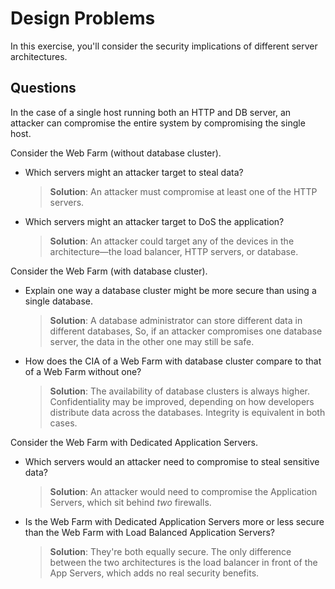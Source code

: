 # Design Problems

In this exercise, you'll consider the security implications of different server architectures.

## Questions

In the case of a single host running both an HTTP and DB server, an attacker can compromise the entire system by compromising the single host.

Consider the Web Farm (without database cluster).
- Which servers might an attacker target to steal data?
  > **Solution**: An attacker must compromise at least one of the HTTP servers.
- Which servers might an attacker target to DoS the application?
  > **Solution**: An attacker could target any of the devices in the architecture—the load balancer, HTTP servers, or database.

Consider the Web Farm (with database cluster).
- Explain one way a database cluster might be more secure than using a single database.
  > **Solution**: A database administrator can store different data in different databases, So, if an attacker compromises one database server, the data in the other one may still be safe.
- How does the CIA of a Web Farm with database cluster compare to that of a Web Farm without one?
  > **Solution**: The availability of database clusters is always higher. Confidentiality may be improved, depending on how developers distribute data across the databases. Integrity is equivalent in both cases.

Consider the Web Farm with Dedicated Application Servers.
- Which servers would an attacker need to compromise to steal sensitive data?
  > **Solution**: An attacker would need to compromise the Application Servers, which sit behind _two_ firewalls.
- Is the Web Farm with Dedicated Application Servers more or less secure than the Web Farm with Load Balanced Application Servers?
  > **Solution**: They're both equally secure. The only difference between the two architectures is the load balancer in front of the App Servers, which adds no real security benefits.
